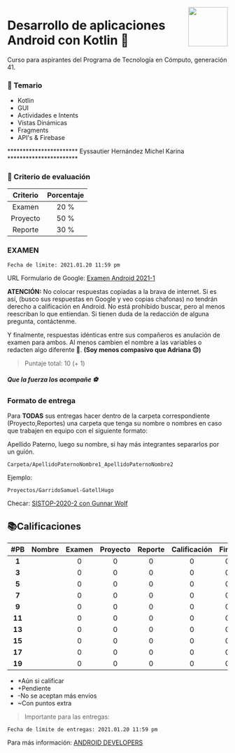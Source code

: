 <p>
  <img src="img/s.png" align = "right"  width="90" height="90"/>
</p>

# Desarrollo de aplicaciones Android con Kotlin 📱

Curso para aspirantes del Programa de Tecnología en Cómputo, generación 41.

### 👀 Temario

- Kotlin
- GUI
- Actividades e Intents
- Vistas Dinámicas
- Fragments
- API's & Firebase

*********************** Eyssautier Hernández Michel Karina *********************** 

### 🐢 Criterio de evaluación 

|  Criterio   | Porcentaje |
|:----------: |:----------:|
|   Examen    |    20 %    |
|  Proyecto   |    50 %    |
|   Reporte   |    30 %    |

### EXAMEN

```
Fecha de límite: 2021.01.20 11:59 pm
```


URL Formulario de Google: [Examen Android 2021-1](https://forms.gle/sH8ffmCZmMgepsSd6)

**ATENCIÓN:** No colocar respuestas copiadas a la brava de internet. Si es así, (busco sus respuestas en Google y veo copias chafonas) no tendrán derecho a calificación en Android. No está prohibido buscar, pero al menos reescriban lo que entiendan. Si tienen duda de la redacción de alguna pregunta, contáctenme. 

Y finalmente, respuestas idénticas entre sus compañeros es anulación de examen para ambos. Al menos cambien el nombre a las variables o redacten algo diferente 👀.  **(Soy menos compasivo que Adriana 😔)**

> Puntaje total: 10 (+ 1)

##### Que la fuerza los acompañe ⚽️

### Formato de entrega

Para **TODAS** sus entregas hacer dentro de la carpeta correspondiente (Proyecto,Reportes) una carpeta que tenga su nombre o nombres en caso que trabajen en equipo con el siguiente formato:

Apellido Paterno, luego su nombre, si hay más integrantes separarlos por un guión.

```
Carpeta/ApellidoPaternoNombre1_ApellidoPaternoNombre2
```

Ejemplo:

```
Proyectos/GarridoSamuel-GatellHugo
```

Checar: [SISTOP-2020-2 con Gunnar Wolf](https://github.com/SamArtGS/sistop-2020-2/tree/master/tareas/2)

## 📚Calificaciones 



| #PB|  Nombre   | Examen|  Proyecto  | Reporte |Calificación|Final|
|:-:|:----------: |:----------:|:-------: |:-------:|:-------:|:-------:|
|**1**|              | 0 | 0 | 0 | 0 | 0
|**3**|              | 0 | 0 | 0 | 0 | 0
|**5**|              | 0 | 0 | 0 | 0 | 0
|**7**|              | 0 | 0 | 0 | 0 | 0
|**9**|              | 0 | 0 | 0 | 0 | 0
|**11**|             | 0 | 0 | 0 | 0 | 0
|**13**|             | 0 | 0 | 0 | 0 | 0
|**15**|             | 0 | 0 | 0 | 0 | 0
|**17**|             | 0 | 0 | 0 | 0 | 0
|**19**|             | 0 | 0 | 0 | 0 | 0

- *Aún si calificar
- +Pendiente
- -No se aceptan más envíos
- ~Con puntos extra

> Importante para las entregas:

```
Fecha de límite de entregas: 2021.01.20 11:59 pm
```



Para más información: [ANDROID DEVELOPERS](https://developer.android.com)


